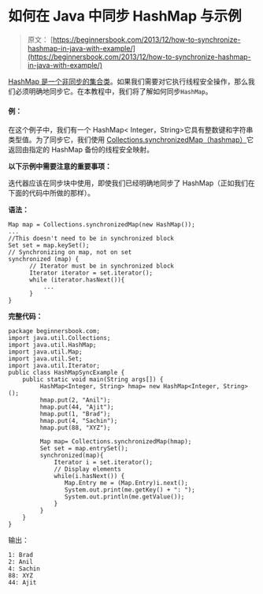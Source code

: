 # 如何在 Java 中同步 HashMap 与示例

> 原文： [https://beginnersbook.com/2013/12/how-to-synchronize-hashmap-in-java-with-example/](https://beginnersbook.com/2013/12/how-to-synchronize-hashmap-in-java-with-example/)

[HashMap 是一个非同步的集合类](https://beginnersbook.com/2013/12/hashmap-in-java-with-example/)。如果我们需要对它执行线程安全操作，那么我们必须明确地同步它。在本教程中，我们将了解如何同步`HashMap`。

#### 例：

在这个例子中，我们有一个 HashMap&lt; Integer，String&gt;它具有整数键和字符串类型值。为了同步它，我们使用 [Collections.synchronizedMap（hashmap）](https://docs.oracle.com/javase/7/docs/api/java/util/Collections.html#synchronizedMap(java.util.Map))它返回由指定的 HashMap 备份的线程安全映射。

**以下示例中需要注意的重要事项：**

迭代器应该在同步块中使用，即使我们已经明确地同步了 HashMap（正如我们在下面的代码中所做的那样）。

**语法：**

```
Map map = Collections.synchronizedMap(new HashMap());
...
//This doesn't need to be in synchronized block
Set set = map.keySet();
// Synchronizing on map, not on set
synchronized (map) {  
      // Iterator must be in synchronized block
      Iterator iterator = set.iterator(); 
      while (iterator.hasNext()){
          ...
      }
}
```

**完整代码：**

```
package beginnersbook.com;
import java.util.Collections;
import java.util.HashMap;
import java.util.Map;
import java.util.Set;
import java.util.Iterator;
public class HashMapSyncExample {
    public static void main(String args[]) {
         HashMap<Integer, String> hmap= new HashMap<Integer, String>();
         hmap.put(2, "Anil");
         hmap.put(44, "Ajit");
         hmap.put(1, "Brad");
         hmap.put(4, "Sachin");
         hmap.put(88, "XYZ");

         Map map= Collections.synchronizedMap(hmap);
         Set set = map.entrySet();
         synchronized(map){
             Iterator i = set.iterator();
             // Display elements
             while(i.hasNext()) {
                Map.Entry me = (Map.Entry)i.next();
                System.out.print(me.getKey() + ": ");
                System.out.println(me.getValue());
             }
         }
    }
}
```

输出：

```
1: Brad
2: Anil
4: Sachin
88: XYZ
44: Ajit
```